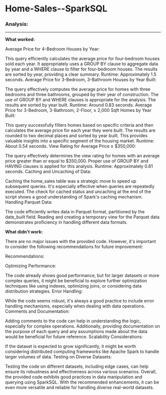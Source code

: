 # Home-Sales--SparkSQL

### Analysis:
---
<b>What worked:</b><br>

Average Price for 4-Bedroom Houses by Year:

This query efficiently calculates the average price for four-bedroom houses sold each year. It appropriately uses a GROUP BY clause to aggregate data by year and a WHERE clause to filter for four-bedroom houses. The results are sorted by year, providing a clear summary.
Runtime: Approximately 1.5 seconds.
Average Price for 3-Bedroom, 3-Bathroom Houses by Year Built:

The query effectively computes the average price for homes with three bedrooms and three bathrooms, grouped by their year of construction. The use of GROUP BY and WHERE clauses is appropriate for the analysis. The results are sorted by year built.
Runtime: Around 0.83 seconds.
Average Price for 3-Bedroom, 3-Bathroom, 2-Floor, ≥ 2,000 Sqft Homes by Year Built:

This query successfully filters homes based on specific criteria and then calculates the average price for each year they were built. The results are rounded to two decimal places and sorted by year built. This provides valuable insights into a specific segment of the housing market.
Runtime: About 0.54 seconds.
View Rating for Average Price ≥ $350,000:

The query effectively determines the view rating for homes with an average price greater than or equal to $350,000. Proper use of GROUP BY and HAVING clauses is applied for this analysis.
Runtime: Approximately 0.81 seconds.
Caching and Uncaching of Data:

Caching the home_sales table was a strategic move to speed up subsequent queries. It's especially effective when queries are repeatedly executed. The check for cached status and uncaching at the end of the script shows a good understanding of Spark's caching mechanism.
Handling Parquet Data:

The code efficiently writes data in Parquet format, partitioned by the date_built field. Reading and creating a temporary view for the Parquet data demonstrates proficiency in handling different data formats.

<b>What didn't work:</b><br>

There are no major issues with the provided code. However, it's important to consider the following recommendations for future improvement:

Recommendations:

Optimizing Performance:

The code already shows good performance, but for larger datasets or more complex queries, it might be beneficial to explore further optimization techniques like using indexes, optimizing joins, or considering data distribution strategies.
Error Handling:

While the code seems robust, it's always a good practice to include error handling mechanisms, especially when dealing with data operations.
Comments and Documentation:

Adding comments to the code can help in understanding the logic, especially for complex operations. Additionally, providing documentation on the purpose of each query and any assumptions made about the data would be beneficial for future reference.
Scalability Considerations:

If the dataset is expected to grow significantly, it might be worth considering distributed computing frameworks like Apache Spark to handle larger volumes of data.
Testing on Diverse Datasets:

Testing the code on different datasets, including edge cases, can help ensure its robustness and effectiveness across various scenarios.
Overall, the provided code exhibits good practices in data manipulation and querying using SparkSQL. With the recommended enhancements, it can be even more versatile and reliable for handling diverse real-world datasets.
